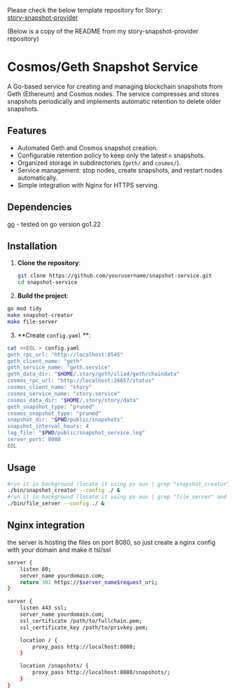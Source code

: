 Please check the below template repository for Story:  
[story-snapshot-provider](https://github.com/neulerfzco/story-snapshot-provider)  

(Below is a copy of the README from my story-snapshot-provider repository) 

# Cosmos/Geth Snapshot Service

A Go-based service for creating and managing blockchain snapshots from Geth (Ethereum) and Cosmos nodes. The service compresses and stores snapshots periodically and implements automatic retention to delete older snapshots.

## Features

- Automated Geth and Cosmos snapshot creation.
- Configurable retention policy to keep only the latest `n` snapshots.
- Organized storage in subdirectories (`geth/` and `cosmos/`).
- Service management: stop nodes, create snapshots, and restart nodes automatically.
- Simple integration with Nginx for HTTPS serving.

## Dependencies
[go](https://go.dev/dl/) - tested on go version go1.22

## Installation

1. **Clone the repository**:
   ```bash
   git clone https://github.com/yourusername/snapshot-service.git
   cd snapshot-service
   ```

2. **Build the project**:
```bash
go mod tidy
make snapshot-creator 
make file-server
```

3. **Create `config.yaml` **:
```bash
cat <<EOL > config.yaml
geth_rpc_url: "http://localhost:8545"
geth_client_name: "geth"
geth_service_name: "geth.service"
geth_data_dir: "$HOME/.story/geth/iliad/geth/chaindata"
cosmos_rpc_url: "http://localhost:26657/status"
cosmos_client_name: "story"
cosmos_service_name: "story.service"
cosmos_data_dir: "$HOME/.story/story/data"
geth_snapshot_type: "pruned"
cosmos_snapshot_type: "pruned"
snapshot_dir: "$PWD/public/snapshots"
snapshot_interval_hours: 4
log_file: "$PWD/public/snapshot_service.log"
server_port: 8080
EOL
```

## Usage 
```bash
#run it in background (locate it using ps aux | grep "snapshot_creator" and kill it)
./bin/snapshot_creator --config ./ &
#run it in background (locate it using ps aux | grep "file_server" and kill it)
./bin/file_server --config ./ & 
```



## Nginx integration 
the server is hosting the files on port 8080, so just create a nginx config with your domain and make it tsl/ssl 
```bash
server {
    listen 80;
    server_name yourdomain.com;
    return 301 https://$server_name$request_uri;
}

server {
    listen 443 ssl;
    server_name yourdomain.com;
    ssl_certificate /path/to/fullchain.pem;
    ssl_certificate_key /path/to/privkey.pem;

    location / {
        proxy_pass http://localhost:8080;
    }

    location /snapshots/ {
        proxy_pass http://localhost:8080/snapshots/;
    }
}
```




